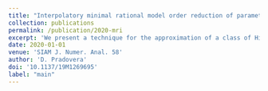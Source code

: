 ```yaml
---
title: "Interpolatory minimal rational model order reduction of parametric problems lacking uniform inf-sup stability"
collection: publications
permalink: /publication/2020-mri
excerpt: 'We present a technique for the approximation of a class of Hilbert space-valued maps which arise within the framework of Model Order Reduction for parametric partial differential equations, whose solution map has a meromorphic structure. Our MOR stategy consists in constructing an explicit rational approximation based on few snapshots of the solution, in an interpolatory fashion. Under some restrictions on the structure of the original problem, we describe a priori convergence results for our technique, hereafter called minimal rational interpolation, which show its ability to identify the main features (e.g. resonance locations) of the target solution map. We also investigate some procedures to obtain a posteriori error indicators, which may be employed to adapt the degree and the sampling points of the minimal rational interpolant. Finally, some numerical experiments are carried out to confirm the theoretical results and the effectiveness of our technique.'
date: 2020-01-01
venue: 'SIAM J. Numer. Anal. 58'
author: 'D. Pradovera'
doi: '10.1137/19M1269695'
label: "main"
---
```



